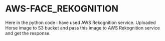 # AWS-FACE_REKOGNITION
Here in the python code i have used AWS Rekognition service.
Uploaded Horse image to S3 bucket and pass this image to AWS Rekognition service and get the response.

